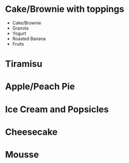 
# Cake/Brownie with toppings

- Cake/Brownie
- Granola
- Yogurt
- Roasted Banana
- Fruits

# Tiramisu

# Apple/Peach Pie

# Ice Cream and Popsicles

# Cheesecake

# Mousse